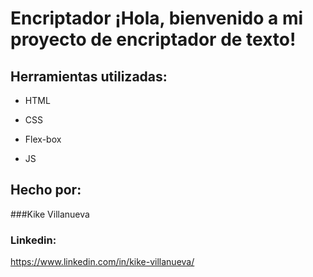 # Encriptador ¡Hola, bienvenido a mi proyecto de encriptador de texto!


## Herramientas utilizadas:

* HTML

* CSS

* Flex-box

* JS

## Hecho por:

###Kike Villanueva

### Linkedin: 
https://www.linkedin.com/in/kike-villanueva/

